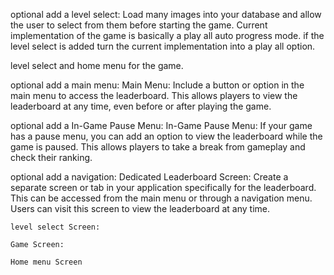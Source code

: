 optional add a level select:
Load many images into your database and allow the user to select from them before starting the game.
Current implementation of the game is basically a play all auto progress mode.
if the level select is added turn the current implementation into a play all option.

level select and home menu for the game.

optional add a main menu:
   Main Menu: Include a button or option in the main menu to access the leaderboard. This allows players to view the leaderboard at any time, even before or after playing the game.

optional add a In-Game Pause Menu:
   In-Game Pause Menu: If your game has a pause menu, you can add an option to view the leaderboard while the game is paused. This allows players to take a break from gameplay and check their ranking.


optional add a navigation:
    Dedicated Leaderboard Screen: Create a separate screen or tab in your application specifically for the leaderboard. This can be accessed from the main menu or through a navigation menu. Users can visit this screen to view the leaderboard at any time.

    level select Screen:

    Game Screen:

    Home menu Screen

